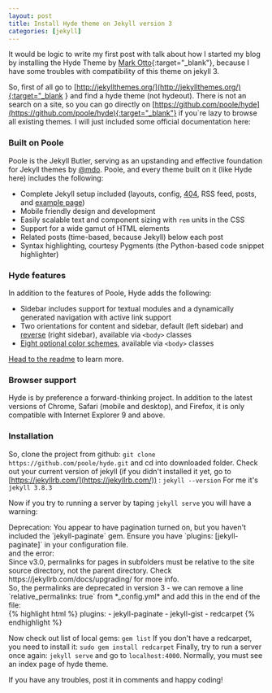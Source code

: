 ```yaml
---
layout: post
title: Install Hyde theme on Jekyll version 3
categories: [jekyll]
---
```


It would be logic to write my first post with talk about how I started my blog by installing the Hyde Theme by [Mark Otto](https://twitter.com/mdo){:target="_blank"}, because I have some troubles with compatibility of this theme on jekyll 3.

So, first of all go to [http://jekyllthemes.org/](http://jekyllthemes.org/){:target="_blank } and find a hyde theme (not hydeout). There is not an search on a site, so you can go directly on [https://github.com/poole/hyde](https://github.com/poole/hyde){:target="_blank"} if you`re lazy to browse all existing themes. I will just included some official documentation here:

### Built on Poole

Poole is the Jekyll Butler, serving as an upstanding and effective foundation for Jekyll themes by [@mdo](https://twitter.com/mdo). Poole, and every theme built on it (like Hyde here) includes the following:

* Complete Jekyll setup included (layouts, config, [404](/404), RSS feed, posts, and [example page](/about))
* Mobile friendly design and development
* Easily scalable text and component sizing with `rem` units in the CSS
* Support for a wide gamut of HTML elements
* Related posts (time-based, because Jekyll) below each post
* Syntax highlighting, courtesy Pygments (the Python-based code snippet highlighter)

### Hyde features

In addition to the features of Poole, Hyde adds the following:

* Sidebar includes support for textual modules and a dynamically generated navigation with active link support
* Two orientations for content and sidebar, default (left sidebar) and [reverse](https://github.com/poole/lanyon#reverse-layout) (right sidebar), available via `<body>` classes
* [Eight optional color schemes](https://github.com/poole/hyde#themes), available via `<body>` classes

[Head to the readme](https://github.com/poole/hyde#readme) to learn more.

### Browser support

Hyde is by preference a forward-thinking project. In addition to the latest versions of Chrome, Safari (mobile and desktop), and Firefox, it is only compatible with Internet Explorer 9 and above.

### Installation

So, clone the project from github: `git clone https://github.com/poole/hyde.git` and cd into downloaded folder. Check out your current version of jekyll (if you didn't installed it yet, go to [https://jekyllrb.com/](https://jekyllrb.com/)) : `jekyll --version` For me it's `jekyll 3.8.3
`

Now if you try to running a server by taping `jekyll serve` you will have a warning: 
<div class="message warning"> Deprecation: You appear to have pagination turned on, but you haven't included the `jekyll-paginate` gem. Ensure you have `plugins: [jekyll-paginate]` in your configuration file.
</div>
and the error: 
<div class="message error"> Since v3.0, permalinks for pages in subfolders must be relative to the site source directory, not the parent directory. Check https://jekyllrb.com/docs/upgrading/ for more info. 
</div>
So, the permalinks are deprecated in version 3 - we can remove a line `relative_permalinks: true` from *_config.yml* and add this in the end of the file: <br>
{% highlight html %}
plugins:
  - jekyll-paginate
  - jekyll-gist
  - redcarpet
{% endhighlight %}

Now check out list of local gems: `gem list`
If you don't have a redcarpet, you need to install it: `sudo gem install redcarpet` 
Finally, try to run a server once again: `jekyll serve` and go to `localhost:4000`. Normally, you must see an index page of hyde theme. 

If you have any troubles, post it in comments and happy coding!

 

